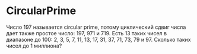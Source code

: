 # CircularPrime
Число 197 называется circular prime, потому циклический сдвиг числа дает также простое число: 197, 971 и 719. 
Есть 13 таких чисел в диапазоне до 100: 2, 3, 5, 7, 11, 13, 17, 31, 37, 71, 73, 79 и 97.
Сколько таких чисел до 1 миллиона? 
